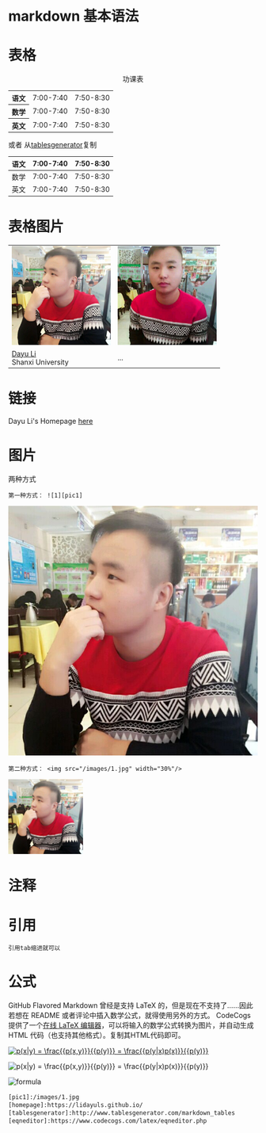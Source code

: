 # markdown 基本语法

# 表格

<table>
<p style="text-align:center ">功课表</p>
    <tr>
      <th>语文</th>
      <td>7:00-7:40</td>
      <td>7:50-8:30</td>
    </tr>
   <tr>
      <th>数学</th>
      <td>7:00-7:40</td>
      <td>7:50-8:30</td>
    </tr>
    <tr>
      <th>英文</th>
      <td>7:00-7:40</td>
      <td>7:50-8:30</td>
    </tr>
</table>

或者 从[tablesgenerator][tablesgenerator]复制

| 语文  | 7:00-7:40 | 7:50-8:30 |
|-------|-----------|-----------|
| 数学  | 7:00-7:40 | 7:50-8:30 |
| 英文  | 7:00-7:40 | 7:50-8:30 |

# 表格图片

<table>
    <tr>
        <td>
        <img width="200" class='im-speaker-pic' src='/images/1.jpg' alt='1'>
        </td>
        <td>
        <img width="200" class='im-speaker-pic' src='/images/2.jpg' alt='2'>
        </td>
    </tr>
    <tr>
        <td><a href='https://lidayuls.github.io/'>Dayu Li</a> <br>
        Shanxi University</td>
        <td> ... </td>
    </tr>
</table>


# 链接

Dayu Li's Homepage [here][homepage]

# 图片

两种方式

    第一种方式： ![1][pic1]
    
![1][pic1]

    第二种方式： <img src="/images/1.jpg" width="30%"/>
<img src="/images/1.jpg" width="30%"/>


# 注释
<!-- 这是个注释 -->

# 引用

    引用tab缩进就可以


# 公式

GitHub Flavored Markdown 曾经是支持 LaTeX 的，但是现在不支持了……因此若想在 README 或者评论中插入数学公式，就得使用另外的方式。
CodeCogs 提供了一个[在线 LaTeX 编辑器][eqneditor]，可以将输入的数学公式转换为图片，并自动生成 HTML 代码（也支持其他格式）。复制其HTML代码即可。

<a href="https://www.codecogs.com/eqnedit.php?latex=p(x|y)&space;=&space;\frac{{p(x,y)}}{{p(y)}}&space;=&space;\frac{{p(y|x)p(x)}}{{p(y)}}" target="_blank"><img src="https://latex.codecogs.com/gif.latex?p(x|y)&space;=&space;\frac{{p(x,y)}}{{p(y)}}&space;=&space;\frac{{p(y|x)p(x)}}{{p(y)}}" title="p(x|y) = \frac{{p(x,y)}}{{p(y)}} = \frac{{p(y|x)p(x)}}{{p(y)}}" /></a>

<img src="https://latex.codecogs.com/gif.latex?p(x|y)&space;=&space;\frac{{p(x,y)}}{{p(y)}}&space;=&space;\frac{{p(y|x)p(x)}}{{p(y)}}" title="p(x|y) = \frac{{p(x,y)}}{{p(y)}} = \frac{{p(y|x)p(x)}}{{p(y)}}" />

![formula][formula]

[pic1]:/images/1.jpg
[homepage]:https://lidayuls.github.io/
[tablesgenerator]:http://www.tablesgenerator.com/markdown_tables
[eqneditor]:https://www.codecogs.com/latex/eqneditor.php
[formula]:https://latex.codecogs.com/gif.latex?p(x|y)&space;=&space;\frac{{p(x,y)}}{{p(y)}}&space;=&space;\frac{{p(y|x)p(x)}}{{p(y)}}

    [pic1]:/images/1.jpg
    [homepage]:https://lidayuls.github.io/
    [tablesgenerator]:http://www.tablesgenerator.com/markdown_tables
    [eqneditor]:https://www.codecogs.com/latex/eqneditor.php

